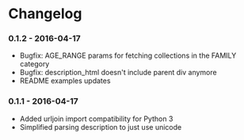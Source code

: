 # Changelog

### 0.1.2 - 2016-04-17

* Bugfix: AGE_RANGE params for fetching collections in the FAMILY category
* Bugfix: description_html doesn't include parent div  anymore
* README examples updates

### 0.1.1 - 2016-04-17

* Added urljoin import compatibility for Python 3
* Simplified parsing description to just use unicode
